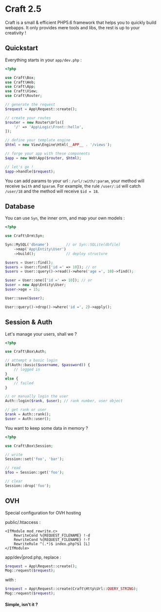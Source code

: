 # Craft 2.5

Craft is a small & efficient PHP5.6 framework that helps you to quickly build webapps.
It only provides mere tools and libs, the rest is up to your creativity !


## Quickstart

Everything starts in your `app/dev.php` :

```php
<?php

use Craft\Box;
use Craft\Web;
use Craft\App;
use Craft\View;
use Craft\Router;

// generate the request
$request = App\Request::create();

// create your routes
$router = new Router\Urls([
    '/' => 'App\Logic\Front::hello',
]);

// define your template engine
$html = new View\Engine\Html(__APP__ . '/views');

// forge your app with these components
$app = new Web\App($router, $html);

// let's go !
$app->handle($request);
```

You can add params to your url : `/url/:with/:param`, your method will receive `$with` and `$param`.
For example, the rule `/user/:id` will catch `/user/18` and the method will receive `$id = 18`.


## Database

You can use `Syn`, the inner orm, and map your own models :

```php
<?php

use Craft\Orm\Syn;

Syn::MySQL('dbname')        // or Syn::SQLite(dbfile)
    ->map('App\Entity\User')
    ->build();              // deploy structure

$users = User::find();
$users = User::find(['id =' => 10]); // or
$users = User::query()->read()->where('age =', 10)->find();

$user = User::one(['id =' => 10]); // or
$user = new App\Entity\User;
$user->age = 15;

User::save($user);

User::query()->drop()->where('id =', 2)->apply();
```

## Session & Auth

Let's manage your users, shall we ?

```php
<?php

use Craft\Box\Auth;

// attempt a basic login
if(Auth::basic($username, $password)) {
    // logged in
}
else {
    // failed
}

// or manually login the user
Auth::login($rank, $user); // rank number, user object

// get rank or user
$rank = Auth::rank();
$user = Auth::user();

```

You want to keep some data in memory ?

```php
<?php

use Craft\Box\Session;

// write
Session::set('foo', 'bar');

// read
$foo = Session::get('foo');

// clear
Session::drop('foo');
```

## OVH

Special configuration for OVH hosting

public/.htaccess :
```
<IfModule mod_rewrite.c>
    RewriteCond %{REQUEST_FILENAME} !-d
    RewriteCond %{REQUEST_FILENAME} !-f
    RewriteRule ^(.*)$ index.php?$1 [L]
</IfModule>
```

app/dev|prod.php, replace :
```php
$request = App\Request::create();
Mog::request($request);
```
with :
```php
$request = App\Request::create(Craft\Http\Url::QUERY_STRING);
Mog::request($request);
```

#### Simple, isn't it ?